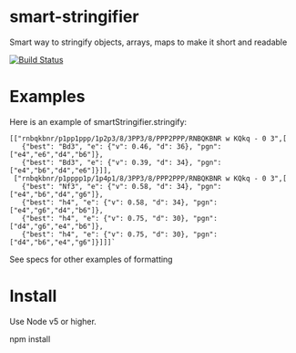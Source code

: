 # smart-stringifier
Smart way to stringify objects, arrays, maps to make it short and readable

[![Build Status](https://travis-ci.org/Scorpibear/smart-stringifier.svg?branch=master)](https://travis-ci.org/Scorpibear/smart-stringifier)

# Examples
Here is an example of smartStringifier.stringify:

    [["rnbqkbnr/p1pp1ppp/1p2p3/8/3PP3/8/PPP2PPP/RNBQKBNR w KQkq - 0 3",[
       {"best": "Bd3", "e": {"v": 0.46, "d": 36}, "pgn": ["e4","e6","d4","b6"]},
       {"best": "Bd3", "e": {"v": 0.39, "d": 34}, "pgn": ["e4","b6","d4","e6"]}]],
     ["rnbqkbnr/p1pppp1p/1p4p1/8/3PP3/8/PPP2PPP/RNBQKBNR w KQkq - 0 3",[
       {"best": "Nf3", "e": {"v": 0.58, "d": 34}, "pgn": ["e4","b6","d4","g6"]},
       {"best": "h4", "e": {"v": 0.58, "d": 34}, "pgn": ["e4","g6","d4","b6"]},
       {"best": "h4", "e": {"v": 0.75, "d": 30}, "pgn": ["d4","g6","e4","b6"]},
       {"best": "h4", "e": {"v": 0.75, "d": 30}, "pgn": ["d4","b6","e4","g6"]}]]]`

See specs for other examples of formatting

# Install
Use Node v5 or higher.

npm install

